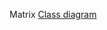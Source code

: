 Matrix
[Class diagram](https://drive.google.com/file/d/1uTkFMeZavGAcZuyFshFIS9aIXKnjZZwR/view?usp=sharing)
